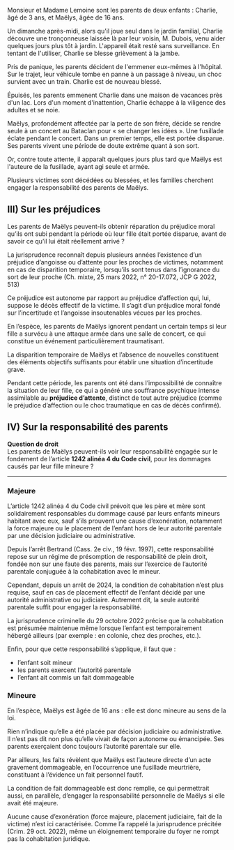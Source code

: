 Monsieur et Madame Lemoine sont les parents de deux enfants : Charlie, âgé de 3 ans, et Maëlys, âgée de 16 ans.

Un dimanche après-midi, alors qu'il joue seul dans le jardin familial, Charlie découvre une tronçonneuse laissée là par leur voisin, M. Dubois, venu aider quelques jours plus tôt à jardin. L'appareil était resté sans surveillance. En tentant de l'utiliser, Charlie se blesse grièvement à la jambe.

Pris de panique, les parents décident de l'emmener eux-mêmes à l'hôpital. Sur le trajet, leur véhicule tombe en panne à un passage à niveau, un choc survient avec un train. Charlie est de nouveau blessé.

Épuisés, les parents emmenent Charlie dans une maison de vacances près d'un lac. Lors d'un moment d'inattention, Charlie échappe à la viligence des adultes et se noie.

Maëlys, profondément affectée par la perte de son frère, décide se rendre seule à un concert au Bataclan pour « se changer les idées ». Une fusillade éclate pendant le concert. Dans un premier temps, elle est portée disparue. Ses parents vivent une période de doute extrême quant à son sort.

Or, contre toute attente, il apparaît quelques jours plus tard que Maëlys est l'auteure de la fusillade, ayant agi seule et armée.

Plusieurs victimes sont décédées ou blessées, et les familles cherchent engager la responsabilité des parents de Maëlys.

## III) Sur les préjudices
Les parents de Maëlys peuvent-ils obtenir réparation du préjudice moral qu’ils ont subi pendant la période où leur fille était portée disparue, avant de savoir ce qu’il lui était réellement arrivé ?


La jurisprudence reconnaît depuis plusieurs années l’existence d’un préjudice d’angoisse ou d’attente pour les proches de victimes, notamment en cas de disparition temporaire, lorsqu’ils sont tenus dans l’ignorance du sort de leur proche (Ch. mixte, 25 mars 2022, n° 20-17.072, JCP G 2022, 513)

Ce préjudice est autonome par rapport au préjudice d’affection qui, lui, suppose le décès effectif de la victime. Il s’agit d’un préjudice moral fondé sur l’incertitude et l’angoisse insoutenables vécues par les proches.

En l’espèce, les parents de Maëlys ignorent pendant un certain temps si leur fille a survécu à une attaque armée dans une salle de concert, ce qui constitue un événement particulièrement traumatisant.

La disparition temporaire de Maëlys et l’absence de nouvelles constituent des éléments objectifs suffisants pour établir une situation d’incertitude grave.

Pendant cette période, les parents ont été dans l’impossibilité de connaître la situation de leur fille, ce qui a généré une souffrance psychique intense assimilable au **préjudice d’attente**, distinct de tout autre préjudice (comme le préjudice d’affection ou le choc traumatique en cas de décès confirmé).

## IV) Sur la responsabilité des parents

**Question de droit**  
Les parents de Maëlys peuvent-ils voir leur responsabilité engagée sur le fondement de l’article **1242 alinéa 4 du Code civil**, pour les dommages causés par leur fille mineure ?

---

### **Majeure**
L’article 1242 alinéa 4 du Code civil prévoit que les père et mère sont solidairement responsables du dommage causé par leurs enfants mineurs habitant avec eux, sauf s’ils prouvent une cause d’exonération, notamment la force majeure ou le placement de l’enfant hors de leur autorité parentale par une décision judiciaire ou administrative.

Depuis l’arrêt Bertrand (Cass. 2e civ., 19 févr. 1997), cette responsabilité repose sur un régime de présomption de responsabilité de plein droit, fondée non sur une faute des parents, mais sur l’exercice de l’autorité parentale conjuguée à la cohabitation avec le mineur.

Cependant, depuis un arrêt de 2024, la condition de cohabitation n’est plus requise, sauf en cas de placement effectif de l’enfant décidé par une autorité administrative ou judiciaire. Autrement dit, la seule autorité parentale suffit pour engager la responsabilité.

La jurisprudence criminelle du 29 octobre 2022 précise que la cohabitation est présumée maintenue même lorsque l’enfant est temporairement hébergé ailleurs (par exemple : en colonie, chez des proches, etc.).

Enfin, pour que cette responsabilité s’applique, il faut que :
- l’enfant soit mineur
- les parents exercent l’autorité parentale
- l’enfant ait commis un fait dommageable

### **Mineure**

En l’espèce, Maëlys est âgée de 16 ans : elle est donc mineure au sens de la loi.

Rien n’indique qu’elle a été placée par décision judiciaire ou administrative. Il n’est pas dit non plus qu’elle vivait de façon autonome ou émancipée. Ses parents exerçaient donc toujours l’autorité parentale sur elle.

Par ailleurs, les faits révèlent que Maëlys est l’auteure directe d’un acte gravement dommageable, en l’occurrence une fusillade meurtrière, constituant à l’évidence un fait personnel fautif.

La condition de fait dommageable est donc remplie, ce qui permettrait aussi, en parallèle, d’engager la responsabilité personnelle de Maëlys si elle avait été majeure.

Aucune cause d’exonération (force majeure, placement judiciaire, fait de la victime) n’est ici caractérisée. Comme l’a rappelé la jurisprudence précitée (Crim. 29 oct. 2022), même un éloignement temporaire du foyer ne rompt pas la cohabitation juridique.
